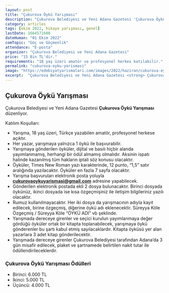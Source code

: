 ```yaml
---
layout: post
title: "Çukurova Öykü Yarışması"
description: "Çukurova Belediyesi ve Yeni Adana Gazetesi 'Çukurova Öykü Yarışması' düzenliyor."
category: articles
tags: [ekim 2022, hikaye yarışması, genel]
lastDate: 1664571600
dateHuman: "01 Ekim 2022"
comTopic: "Göç ve Göçmenlik"
attendance: "E-posta"
organizer: "Çukurova Belediyesi ve Yeni Adana Gazetesi"
price: "15 Bin TL'dir."
requirements: "18 yaş üzeri amatör ve profesyonel herkes katılabilir."
permalink: "cukurova-oyku-yarismasi"
image: "https://edebiyatyarismalari.com/images/2022/haziran/cukurova-oyku-yarismasi.jpg"
excerpt:  "Çukurova Belediyesi ve Yeni Adana Gazetesi <strong> Çukurova Öykü Yarışması </strong> düzenliyor."
---
```


## Çukurova Öykü Yarışması
Çukurova Belediyesi ve Yeni Adana Gazetesi **Çukurova Öykü Yarışması** düzenliyor.  

Katılım Koşulları:
- Yarışma, 18 yaş üzeri, Türkçe yazabilen amatör, profesyonel herkese açıktır.
- Her yazar, yarışmaya yalnızca 1 öykü ile başvurabilir.
- Yarışmaya gönderilen öyküler, dijital ve basılı hiçbir alanda yayımlanmamış, herhangi bir ödül almamış olmalıdır. Aksinin ispatı halinde kazanılmış tüm hakların iptali söz konusu olacaktır.
- Öyküler, Times New Roman yazı karakterinde, 12 punto, “1,5” satır aralığında yazılacaktır. Öyküler en fazla 7 sayfa olacaktır.
- Yarışma başvuruları elektronik posta yoluyla **cukurovaoykuyarismasi@gmail.com** adresine yapabilecek.
- Gönderilen elektronik postada ekli 2 dosya bulunacaktır. Birinci dosyada öykünüz, ikinci dosyada ise kısa özgeçmişiniz ile iletişim bilgileriniz yazılı olacaktır.
- Rumuz kullanılmayacaktır. Her iki dosya da yarışmacının adıyla kayıt edilecek, birine özgeçmiş, diğerine öykü adı eklenecektir. Süreyya Köle Özgeçmiş / Süreyya Köle “ÖYKÜ ADI” vb şeklinde.
- Yarışmada dereceye girenler ve seçici kurulun yayımlanmaya değer gördüğü öyküler ortak bir kitapta toplanabilecek, yarışmaya öykü gönderenler bu şartı kabul etmiş sayılacaklardır.
Kitapta öyküsü yer alan yazarlara 3 adet kitap gönderilecektir.
- Yarışmada dereceye girenler Çukurova Belediyesi tarafından Adana’da 3 gün misafir edilecek, plaket ve şartnamede belirtilen nakit tutar ile ödüllendirileceklerdir.


### Çukurova Öykü Yarışması Ödülleri
- Birinci: 6.000 TL
- İkinci: 5.000 TL
- Üçüncü: 4.000 TL